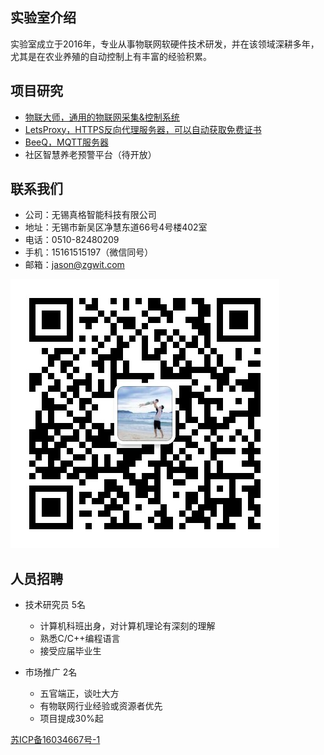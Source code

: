 ## 实验室介绍

实验室成立于2016年，专业从事物联网软硬件技术研发，并在该领域深耕多年，尤其是在农业养殖的自动控制上有丰富的经验积累。

## 项目研究

- [物联大师，通用的物联网采集&控制系统](https://iot-master)
- [LetsProxy，HTTPS反向代理服务器，可以自动获取免费证书](https://github.com/zgwit/LetsProxy)
- [BeeQ，MQTT服务器](https://github.com/zgwit/beeq)
- 社区智慧养老预警平台（待开放）
  

## 联系我们

- 公司：无锡真格智能科技有限公司
- 地址：无锡市新吴区净慧东道66号4号楼402室
- 电话：0510-82480209
- 手机：15161515197（微信同号）
- 邮箱：jason@zgwit.com

![微信](wx.jpg)

## 人员招聘

- 技术研究员 5名
  - 计算机科班出身，对计算机理论有深刻的理解
  - 熟悉C/C++编程语言
  - 接受应届毕业生


- 市场推广 2名
    - 五官端正，谈吐大方
    - 有物联网行业经验或资源者优先
    - 项目提成30%起




[苏ICP备16034667号-1](http://beian.miit.gov.cn/)
